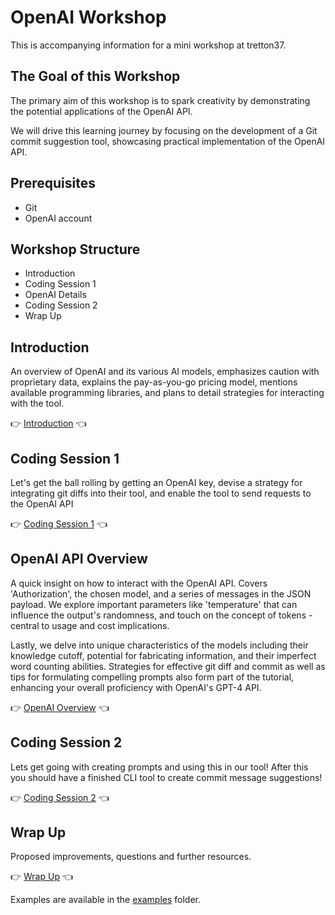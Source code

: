 # OpenAI Workshop

This is accompanying information for a mini workshop at tretton37.

## The Goal of this Workshop

The primary aim of this workshop is to spark creativity by demonstrating
the potential applications of the OpenAI API. 

We will drive this learning journey by focusing on the development of a Git
commit suggestion tool, showcasing practical implementation of the OpenAI API.

## Prerequisites

- Git
- OpenAI account

## Workshop Structure

- Introduction
- Coding Session 1
- OpenAI Details
- Coding Session 2
- Wrap Up 

## Introduction

An overview of OpenAI and its various AI models, emphasizes caution with
proprietary data, explains the pay-as-you-go pricing model, mentions available
programming libraries, and plans to detail strategies for interacting with the
tool. 

👉 [Introduction](./introduction.md) 👈

## Coding Session 1 

Let's get the ball rolling by getting an OpenAI key, devise a strategy for
integrating git diffs into their tool, and enable the tool to send requests to
the OpenAI API

👉 [Coding Session 1](./first-coding-session.md) 👈

## OpenAI API Overview

A quick insight on how to interact with the OpenAI API. Covers 'Authorization',
the chosen model, and a series of messages in the JSON payload. We explore
important parameters like 'temperature' that can influence the output's
randomness, and touch on the concept of tokens - central to usage and cost
implications.

Lastly, we delve into unique characteristics of the models including their
knowledge cutoff, potential for fabricating information, and their imperfect
word counting abilities. Strategies for effective git diff and commit as well as
tips for formulating compelling prompts also form part of the tutorial,
enhancing your overall proficiency with OpenAI's GPT-4 API.

👉 [OpenAI Overview](./openai-overview.md) 👈

## Coding Session 2

Lets get going with creating prompts and using this in our tool! After this you
should have a finished CLI tool to create commit message suggestions!

👉 [Coding Session 2](./second-coding-session.md) 👈

## Wrap Up

Proposed improvements, questions and further resources.

👉 [Wrap Up](./wrap-up.md) 👈

Examples are available in the [examples](./examples/) folder.
